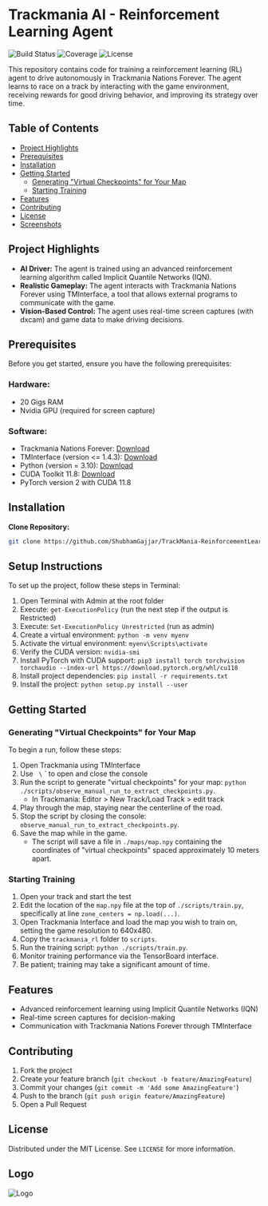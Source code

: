 # Trackmania AI - Reinforcement Learning Agent

![Build Status](https://img.shields.io/badge/build-passing-brightgreen)
![Coverage](https://img.shields.io/badge/coverage-100%25-brightgreen)
![License](https://img.shields.io/badge/license-MIT-blue.svg)

This repository contains code for training a reinforcement learning (RL) agent to drive autonomously in Trackmania Nations Forever. The agent learns to race on a track by interacting with the game environment, receiving rewards for good driving behavior, and improving its strategy over time.

## Table of Contents

- [Project Highlights](#project-highlights)
- [Prerequisites](#prerequisites)
- [Installation](#installation)
- [Getting Started](#getting-started)
  - [Generating "Virtual Checkpoints" for Your Map](#generating-virtual-checkpoints-for-your-map)
  - [Starting Training](#starting-training)
- [Features](#features)
- [Contributing](#contributing)
- [License](#license)
- [Screenshots](#screenshots)

## Project Highlights

* **AI Driver:** The agent is trained using an advanced reinforcement learning algorithm called Implicit Quantile Networks (IQN). 
* **Realistic Gameplay:** The agent interacts with Trackmania Nations Forever using TMInterface, a tool that allows external programs to communicate with the game.
* **Vision-Based Control:** The agent uses real-time screen captures (with dxcam) and game data to make driving decisions.

## Prerequisites

Before you get started, ensure you have the following prerequisites:

### Hardware:

* 20 Gigs RAM
* Nvidia GPU (required for screen capture)

### Software:

* Trackmania Nations Forever: [Download](https://nadeo-download.cdn.ubi.com/trackmaniaforever/tmnationsforever_setup.exe)
* TMInterface (version <= 1.4.3): [Download](https://donadigo.com/files/TMInterface/TMInterface_1.4.3_Setup.exe)
* Python (version = 3.10): [Download](https://www.python.org/downloads/release/python-3100/)
* CUDA Toolkit 11.8: [Download](https://developer.nvidia.com/cuda-11-8-0-download-archive?target_os=Windows&target_arch=x86_64&target_version=11&target_type=exe_local)
* PyTorch version 2 with CUDA 11.8

## Installation

**Clone Repository:**
```bash
git clone https://github.com/ShubhamGajjar/TrackMania-ReinforcementLearning.git
```

## Setup Instructions

To set up the project, follow these steps in Terminal:

1. Open Terminal with Admin at the root folder
2. Execute: `get-ExecutionPolicy` (run the next step if the output is Restricted)
3. Execute: `Set-ExecutionPolicy Unrestricted` (run as admin)
4. Create a virtual environment: `python -m venv myenv`
5. Activate the virtual environment: `myenv\Scripts\activate`
6. Verify the CUDA version: `nvidia-smi`
7. Install PyTorch with CUDA support: `pip3 install torch torchvision torchaudio --index-url https://download.pytorch.org/whl/cu118`
8. Install project dependencies: `pip install -r requirements.txt`
9. Install the project: `python setup.py install --user`

## Getting Started

### Generating "Virtual Checkpoints" for Your Map

To begin a run, follow these steps:

1. Open Trackmania using TMInterface
2. Use ` \` ` to open and close the console
3. Run the script to generate "virtual checkpoints" for your map: `python ./scripts/observe_manual_run_to_extract_checkpoints.py`.
    - In Trackmania: Editor > New Track/Load Track > edit track
4. Play through the map, staying near the centerline of the road.
5. Stop the script by closing the console: `observe_manual_run_to_extract_checkpoints.py`.
6. Save the map while in the game.
    - The script will save a file in `./maps/map.npy` containing the coordinates of "virtual checkpoints" spaced approximately 10 meters apart.

### Starting Training

1. Open your track and start the test
2. Edit the location of the `map.npy` file at the top of `./scripts/train.py`, specifically at line `zone_centers = np.load(...)`.
3. Open Trackmania Interface and load the map you wish to train on, setting the game resolution to 640x480.
4. Copy the `trackmania_rl` folder to `scripts`.
5. Run the training script: `python ./scripts/train.py`.
6. Monitor training performance via the TensorBoard interface.
7. Be patient; training may take a significant amount of time.

## Features

- Advanced reinforcement learning using Implicit Quantile Networks (IQN)
- Real-time screen captures for decision-making
- Communication with Trackmania Nations Forever through TMInterface

## Contributing

1. Fork the project
2. Create your feature branch (`git checkout -b feature/AmazingFeature`)
3. Commit your changes (`git commit -m 'Add some AmazingFeature'`)
4. Push to the branch (`git push origin feature/AmazingFeature`)
5. Open a Pull Request

## License

Distributed under the MIT License. See `LICENSE` for more information.


## Logo
![Logo](https://github.com/user-attachments/assets/846ba420-4b3e-40f6-acac-15138404fe36)
